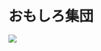 # おもしろ集団

[![](https://user-images.githubusercontent.com/14168376/164506146-ecbd156c-38fd-499c-b6bb-064c656fbb18.png)](https://starryrain.net)
